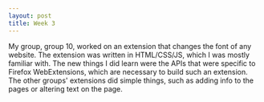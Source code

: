 ```yaml
---
layout: post
title: Week 3
---
```



My group, group 10, worked on an extension that changes the font of any website.  The extension was written in HTML/CSS/JS, which I was mostly familiar with. The new things I did learn were the APIs that were specific to Firefox WebExtensions, which are necessary to build such an extension. The other groups' extensions did simple things, such as adding info to the pages or altering text on the page.  

